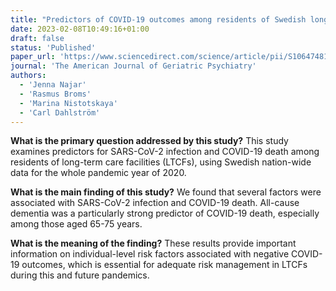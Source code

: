 ```yaml
---
title: "Predictors of COVID-19 outcomes among residents of Swedish long-term care facilities—a nationwide study of the year 2020"
date: 2023-02-08T10:49:16+01:00
draft: false
status: 'Published'
paper_url: 'https://www.sciencedirect.com/science/article/pii/S1064748123001616'
journal: 'The American Journal of Geriatric Psychiatry'
authors:
  - 'Jenna Najar'
  - 'Rasmus Broms'
  - 'Marina Nistotskaya'
  - 'Carl Dahlström'
---
```


**What is the primary question addressed by this study?** This study examines predictors for SARS-CoV-2 infection and COVID-19 death among residents of long-term care facilities (LTCFs), using Swedish nation-wide data for the whole pandemic year of 2020.

**What is the main finding of this study?** We found that several factors were associated with SARS-CoV-2 infection and COVID-19 death. All-cause dementia was a particularly strong predictor of COVID-19 death, especially among those aged 65-75 years.

**What is the meaning of the finding?** These results provide important information on individual-level risk factors associated with negative COVID-19 outcomes, which is essential for adequate risk management in LTCFs during this and future pandemics.